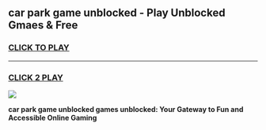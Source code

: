
## car park game unblocked - Play Unblocked Gmaes & Free
<h3>
<a href="https://premium.freeplayer.one?title=car_park_game_unblocked&ref=19F">CLICK TO PLAY</a></h3>
<hr>

<h3>
<a href="https://premium.freeplayer.one?title=car_park_game_unblocked&ref=19F">CLICK 2 PLAY</a>
  
</h3>

<a href="https://premium.freeplayer.one?title=car_park_game_unblocked&ref=19F/"><img src="https://clearcache.store/games.png"></a>


**car park game unblocked games unblocked: Your Gateway to Fun and Accessible Online Gaming**
